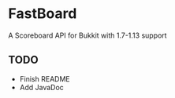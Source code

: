 # FastBoard

A Scoreboard API for Bukkit with 1.7-1.13 support

## TODO

* Finish README
* Add JavaDoc